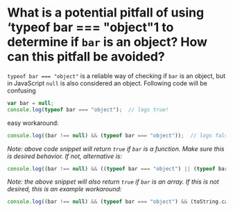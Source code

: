 # What is a potential pitfall of using ‘typeof bar === "object"1 to determine if `bar` is an object? How can this pitfall be avoided?

`typeof bar === "object"` is a reliable way of checking if `bar` is an object, but in JavaScript `null` is also considered an object.
Following code will be confusing

```javascript
var bar = null;
console.log(typeof bar === "object");  // logs true!
```

easy workaround:

```javascript
console.log((bar !== null) && (typeof bar === "object"));  // logs false
```
_Note: above code snippet will return `true` if `bar` is a function. Make sure this is desired behavior. If not, alternative is:_

```javascript
console.log((bar !== null) && ((typeof bar === "object") || (typeof bar === "function")));
```

_Note: the above snippet will also return `true` if `bar` is an array. If this is not desired, this is an example workaround:_

```javascript
console.log((bar !== null) && (typeof bar === "object") && (toString.call(bar) !== "[object Array]"));
```


